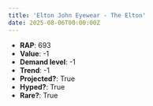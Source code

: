 ```yaml
---
title: 'Elton John Eyewear - The Elton'
date: 2025-08-06T00:00:00Z
---
```

- **RAP**: 693
- **Value**: -1
- **Demand level**: -1
- **Trend**: -1
- **Projected?**: True
- **Hyped?**: True
- **Rare?**: True
